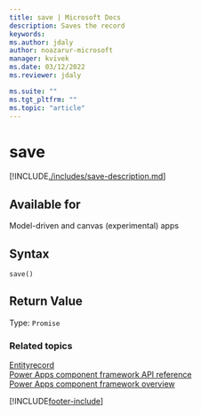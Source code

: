 ```yaml
---
title: save | Microsoft Docs
description: Saves the record
keywords:
ms.author: jdaly
author: noazarur-microsoft
manager: kvivek
ms.date: 03/12/2022
ms.reviewer: jdaly

ms.suite: ""
ms.tgt_pltfrm: ""
ms.topic: "article"
---
```


# save

[!INCLUDE[./includes/save-description.md](./includes/save-description.md)]

## Available for

Model-driven and canvas (experimental) apps

## Syntax

`save()`

## Return Value

Type: `Promise`

### Related topics

[Entityrecord](../entityrecord.md)<br/>
[Power Apps component framework API reference](../../reference/index.md)<br/>
[Power Apps component framework overview](../../overview.md)

[!INCLUDE[footer-include](../../../../includes/footer-banner.md)]
